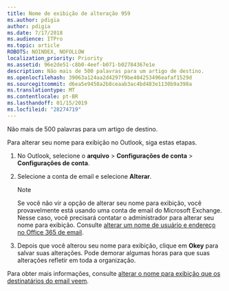 ```yaml
---
title: Nome de exibição de alteração 959
ms.author: pdigia
author: pdigia
ms.date: 7/17/2018
ms.audience: ITPro
ms.topic: article
ROBOTS: NOINDEX, NOFOLLOW
localization_priority: Priority
ms.assetid: 96e2de51-c8b0-4eef-b071-b02784367e1e
description: Não mais de 500 palavras para um artigo de destino.
ms.openlocfilehash: 39063a124aa2d4297f9be404253496eafaf1529d
ms.sourcegitcommit: d6ea5e9458a2b8ceaab3ac4bd483e1130b9a398a
ms.translationtype: MT
ms.contentlocale: pt-BR
ms.lasthandoff: 01/15/2019
ms.locfileid: "28274719"
---
```

Não mais de 500 palavras para um artigo de destino.
  
Para alterar seu nome para exibição no Outlook, siga estas etapas.
  
1. No Outlook, selecione o **arquivo** \> **Configurações de conta** \> **Configurações de conta**.
    
2. Selecione a conta de email e selecione **Alterar**.
    
    > [!NOTE]
    > Se você não vir a opção de alterar seu nome para exibição, você provavelmente está usando uma conta de email do Microsoft Exchange. Nesse caso, você precisará contatar o administrador para alterar seu nome para exibição. Consulte [alterar um nome de usuário e endereço no Office 365 de email](https://support.office.com/article/fb5ac074-e203-4e1f-9843-b9d1a3e03297.aspx). 
  
3. Depois que você alterou seu nome para exibição, clique em **Okey** para salvar suas alterações. Pode demorar algumas horas para que suas alterações refletir em toda a organização. 
    
Para obter mais informações, consulte [alterar o nome para exibição que os destinatários do email veem](https://support.office.com/article/2b53331a-ba2a-4803-88dc-ac9fe376c8a9.aspx).
  

